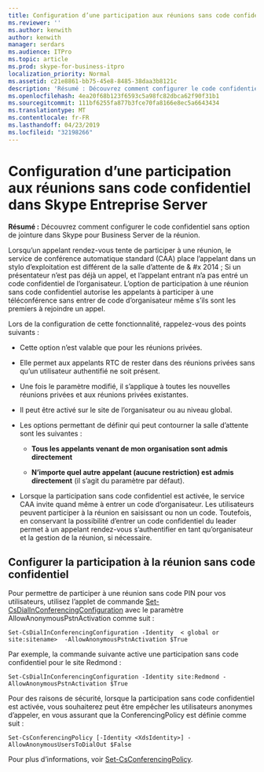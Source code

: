 ```yaml
---
title: Configuration d’une participation aux réunions sans code confidentiel dans Skype Entreprise Server
ms.reviewer: ''
ms.author: kenwith
author: kenwith
manager: serdars
ms.audience: ITPro
ms.topic: article
ms.prod: skype-for-business-itpro
localization_priority: Normal
ms.assetid: c21e8861-bb75-45e8-8485-38daa3b8121c
description: 'Résumé : Découvrez comment configurer le code confidentiel sans option de jointure dans Skype pour Business Server de la réunion.'
ms.openlocfilehash: 4ea20f68b123f6593c5a98fc82dbca62f90f31b1
ms.sourcegitcommit: 111bf6255fa877b3fce70fa8166e8ec5a6643434
ms.translationtype: MT
ms.contentlocale: fr-FR
ms.lasthandoff: 04/23/2019
ms.locfileid: "32198266"
---
```

# <a name="configure-pin-less-meeting-join-in-skype-for-business-server"></a>Configuration d’une participation aux réunions sans code confidentiel dans Skype Entreprise Server
 
**Résumé :** Découvrez comment configurer le code confidentiel sans option de jointure dans Skype pour Business Server de la réunion.
  
Lorsqu’un appelant rendez-vous tente de participer à une réunion, le service de conférence automatique standard (CAA) place l’appelant dans un stylo d’exploitation est différent de la salle d’attente de & #x 2014 ; Si un présentateur n’est pas déjà un appel, et l’appelant entrant n’a pas entré un code confidentiel de l’organisateur. L’option de participation à une réunion sans code confidentiel autorise les appelants à participer à une téléconférence sans entrer de code d’organisateur même s’ils sont les premiers à rejoindre un appel. 
  
Lors de la configuration de cette fonctionnalité, rappelez-vous des points suivants :
  
- Cette option n’est valable que pour les réunions privées.
    
- Elle permet aux appelants RTC de rester dans des réunions privées sans qu’un utilisateur authentifié ne soit présent.
    
- Une fois le paramètre modifié, il s’applique à toutes les nouvelles réunions privées et aux réunions privées existantes.
    
- Il peut être activé sur le site de l’organisateur ou au niveau global.
    
- Les options permettant de définir qui peut contourner la salle d’attente sont les suivantes : 
    
  - **Tous les appelants venant de mon organisation sont admis directement**
    
  - **N’importe quel autre appelant (aucune restriction) est admis directement** (il s’agit du paramètre par défaut).
    
- Lorsque la participation sans code confidentiel est activée, le service CAA invite quand même à entrer un code d’organisateur. Les utilisateurs peuvent participer à la réunion en saisissant ou non un code. Toutefois, en conservant la possibilité d’entrer un code confidentiel du leader permet à un appelant rendez-vous s’authentifier en tant qu’organisateur et la gestion de la réunion, si nécessaire.
    
## <a name="configure-pin-less-meeting-join"></a>Configurer la participation à la réunion sans code confidentiel

Pour permettre de participer à une réunion sans code PIN pour vos utilisateurs, utilisez l’applet de commande [Set-CsDialInConferencingConfiguration](https://docs.microsoft.com/powershell/module/skype/set-csdialinconferencingconfiguration?view=skype-ps) avec le paramètre AllowAnonymousPstnActivation comme suit :
  
```
Set-CsDialInConferencingConfiguration -Identity  < global or site:sitename>  -AllowAnonymousPstnActivation $True
```

Par exemple, la commande suivante active une participation sans code confidentiel pour le site Redmond :
  
```
Set-CsDialInConferencingConfiguration -Identity site:Redmond -AllowAnonymousPstnActivation $True
```

Pour des raisons de sécurité, lorsque la participation sans code confidentiel est activée, vous souhaiterez peut être empêcher les utilisateurs anonymes d’appeler, en vous assurant que la ConferencingPolicy est définie comme suit :
  
```
Set-CsConferencingPolicy [-Identity <XdsIdentity>] -AllowAnonymousUsersToDialOut $False
```

Pour plus d’informations, voir [Set-CsConferencingPolicy](https://docs.microsoft.com/powershell/module/skype/set-csconferencingpolicy?view=skype-ps).
  

